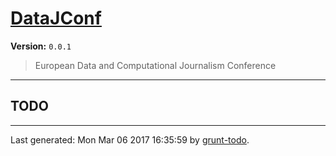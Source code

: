 # [DataJConf]( https://github.com/martinjc/datajconf.git.git#readme )

**Version:** `0.0.1`

> European Data and Computational Journalism Conference

* * *

## TODO


* * *

Last generated: Mon Mar 06 2017 16:35:59 by [grunt-todo](https://github.com/leny/grunt-todo).
